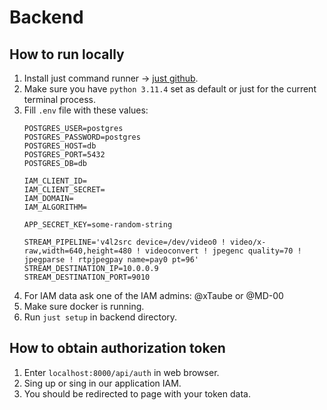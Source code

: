 # Backend

## How to run locally
1. Install just command runner -> [just github](https://github.com/casey/just).
2. Make sure you have `python 3.11.4` set as default or just for the current terminal process.
3. Fill `.env` file with these values:
    ```
    POSTGRES_USER=postgres
    POSTGRES_PASSWORD=postgres
    POSTGRES_HOST=db
    POSTGRES_PORT=5432
    POSTGRES_DB=db

    IAM_CLIENT_ID=
    IAM_CLIENT_SECRET=
    IAM_DOMAIN=
    IAM_ALGORITHM=

    APP_SECRET_KEY=some-random-string

    STREAM_PIPELINE='v4l2src device=/dev/video0 ! video/x-raw,width=640,height=480 ! videoconvert ! jpegenc quality=70 ! jpegparse ! rtpjpegpay name=pay0 pt=96'
    STREAM_DESTINATION_IP=10.0.0.9
    STREAM_DESTINATION_PORT=9010
   ```
4. For IAM data ask one of the IAM admins: @xTaube or @MD-00
5. Make sure docker is running.
6. Run `just setup` in backend directory.

## How to obtain authorization token
1. Enter `localhost:8000/api/auth` in web browser.
2. Sing up or sing in our application IAM.
3. You should be redirected to page with your token data.